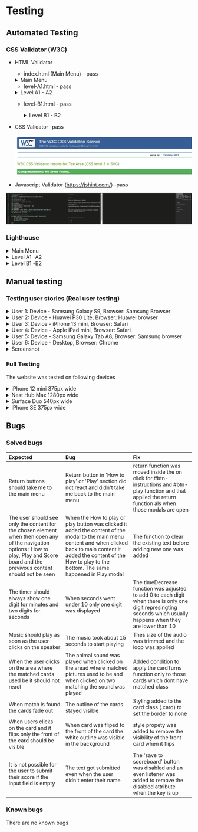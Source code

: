 # Testing

## Automated Testing 

### CSS Validator (W3C)
 * HTML Validator 
   * index.html (Main Menu) - pass
    <details>
    <summary>Main Menu</summary>
    <br>

    ![Index.html (Main Menu) Validation](./assets/readme_docs/automated_testing/w3c-validator-index-page.jpg.JPG)

    </details> 

   * level-A1.html - pass

    <details>
    <summary>Level A1 - A2</summary>
    <br>

     ![level-A1.html (Level A1 - A2) Validation](./assets/readme_docs/automated_testing/w3c-validator-level-A1-page.jpg)

    </details> 


   * level-B1.html - pass
     <details>
     <summary>Level B1 - B2</summary>
     <br>

     ![Contact.html (Level B1 - B2) Validation](./assets/readme_docs/automated_testing/w3c-validator-level-B1-page.JPG)

    </details>  


 * CSS Validator -pass
 
   ![Stylesheet Valiation](./assets/readme_docs/automated_testing/w3c-css-validator.JPG)

   </details>  

  * Javascript Validator (https://jshint.com/) -pass
 
   ![Javascript Valiation](./assets/readme_docs/automated_testing/jshint-validator-javascript.JPG)

   </details>   

### Lighthouse

<details>
<summary>Main Menu</summary>
<br>

* Desktop

![Main Menu Lighthouse test](./assets/readme_docs/automated_testing/lighthouse-main-menu-index-page-desktop.JPG)

* Mobile

![Main Menu Lighthouse test](./assets/readme_docs/automated_testing/lighthouse-main-menu-index-page-mobile.JPG)

</details> 

<details>
<summary>Level A1 -A2</summary>
<br>

![Level A1 -A2 page Lighthouse test](./assets/readme%20_docs/lighthouse%20test/Portfolio%20page.JPG)

</details> 

<details>
<summary>Level B1 -B2</summary>
<br>

![Contact page Lighthouse test](./assets/readme%20_docs/lighthouse%20test/Contact%20page.JPG)

</details> 

## Manual testing

### Testing user stories (Real user testing)

<details>
<summary> User 1:   Device -  Samsung Galaxy S9, Browser: Samsung Browser
</summary>
<br>

<details>
<summary> Main page
</summary>
<br>

| User stories | Feature | Expected result | Actual result |
|  :---| :---|  :---|  :---|
| 5  | Layout | Game as well as initial page and result fit the screen size and there is no need to sroll | Works as expected |
| 2  | Layout | All elements are visible  | Works as expected|
| 25 | Game name and game type description | Gives indication of the game type and who it is for| Works as expected|
| 1, 25 | Introduction to the game | Gives the description of the game and it's use | Works as expected|
| 2, 26 | Navigation buttons | Give me clear indication on where they will take me and are easy to read and it is intuitive| Works as expected|
|3 | Navigation buttons - How to play | When I click 'How to play' button it takes me to How to play section | Works as expected|
|3 | Navigation buttons - How to play on smaller devices| Instructions are easy to read and on smaller devices I have scroll option | Works as expected|
|4, 22, 29 | Navigation buttons  -Play | When I click 'Play buton'  it takes me to game options | Works as expected|
| 6, 36 | Navigation buttons  -Score board | When I click 'Score board'  it takes me to Scoreboard section | Works as expected|
| 7, 27 | Return button | When I click return button it takes me back to the main menu |
| 4, 27 | Play modal | I have two options of the games A1-A2 and  B1-B2 | Works as expected|
| 19, 36 | Score board | My score appears on the board | Works as expected|
| 4, 27 | Level options  A1-A2  button | A1-A2  button takes me to  A1-A2  game | Works as expected|
| 4, 24, 27 | Level options  B1-B2 button | B1-B2 button takes me to B1-B2 game|

</details> 

<details>
<summary> Game page
</summary>
<br>

| User stories | Feature | Expected result | Actual result |
|  :---| :---|  :---|  :---|
| User stories | Feature | Expected result | Actual result |
|  :---| :---|  :---|  :---|
| 15, 37 | Timer | Time starts as soon as the games loads | Works as expected|
| 15, 37 | Timer | Goes down by second | Works as expected|
| 16,38 | Turns | When I select two cards the counter of the turns goes up 1 both when they match and don’t match | Works as expected|
| 21, 39 | Music | When I click on the crossed speaker icon the cross is removed and the music starts playing |
| 5 | Cards | Card area fiths my screen size | Works as expected|
| 5 | Card  | When game loads there are 16 cards of the same color  |  Works as expected |
| 35 | Card  | When I click a card of my choice it turns around and I see a picture or a word  |  Works as expected |
| 11, 34 | Card  | Each time card turns  hear the pronunciation of the animal name |  Works as expected |
| 10 | Card  | When I click the card that is alreay selected  it doesn’t react : no animal name is said or card is not turned  |  Works as expected |
| 12 | Card  | When I find a match the cards dissaper and sound effect is played |  Works as expected |
| 13, 33 | Card  | When I don’t find a match cards turn back around  |  Works as expected |
| 10, 34 | Card  | When I click area where cards which I matched used to be it doesn’t react: no animal name is said neither can I hear a matched sound  |  Works as expected |
| 10, 14, 32 | Card | When I select two cards they stay face up long enough to see what picture or word is on the card |  Works as expected |
| 9, 31 | Card | With each new game cards are in a different position  |  Works as expected |

</details> 

<details>
<summary> Result section
</summary>
<br>
 
| User stories | Feature | Expected result | Actual result |
|  :---| :---|  :---|  :---|
| 17 | Time's up | When 2 minutes are over the game finished and Time'us message pop's up |  Works as expected |
| 17 | Well done  | When all pairs are matched Well done message pop's up |  Works as expected |
| 18, 36 | Points  | Underneath  the Well done message I can see how many points I earned  |  Works as expected |
| 19,36 | Input  | Input field shows text "Write your name here "  |  Works as expected |
| 19,36 | Input  | When I type anything in the field it overrides the placeholder message |  Works as expected |
| 19 | Save to the scoreboard button  | When I click save to the  score board button it saves my name in the scoreboard |  Works as expected |
| 19 | Save to the scoreboard button  | When I click save to the  score board button it saves my name in the scoreboard |  Works as expected |
| 20 | Save to the scoreboard button  | When I click save to the  score board button the text of the button changes to Saved  |  Works as expected |
| 8,30 | Try again button | When I click try again button it takes me to the same level  |  Works as expected |
| 2, 27 | Main menu button  | When I click Main menu  button it takes me to Main menu  |  Works as expected |

</details> 

<details>
<summary> Footer
</summary>
<br>

| User stories | Feature | Expected result | Actual result |
|  :---| :---|  :---|  :---|
| 40 | Link | When I click link it opens on a new page |  Works as expected |
| 40 | Link | When I click link it takes me to git hub page |  Works as expected |

</details> 

<details>
<summary> 404error page
</summary>
<br>

| User stories | Feature | Expected result | Actual result |
|  :---| :---|  :---|  :---|
| 41 | 404. html | When the game is not found I am directed to the page that tell me that the page is not found |  Works as expected |
| 42 | Back to the game button | When I click the back to the game button it takes me back to the the Main menu  |  Works as expected |

</details> 

</details> 

<details>
<summary> User 2:   Device -  Huawei P30 Lite, Browser: Huawei browser
</summary>
<br>

<details>
<summary> Main page
</summary>
<br>

| User stories | Feature | Expected result | Actual result |
|  :---| :---|  :---|  :---|
| 5  | Layout | Game as well as initial page and result fit the screen size and there is no need to sroll | Works as expected |
| 2  | Layout | All elements are visible  | Works as expected|
| 25 | Game name and game type description | Gives indication of the game type and who it is for| Works as expected|
| 1, 25 | Introduction to the game | Gives the description of the game and it's use | Works as expected|
| 2, 26 | Navigation buttons | Give me clear indication on where they will take me and are easy to read and it is intuitive| Works as expected|
|3 | Navigation buttons - How to play | When I click 'How to play' button it takes me to How to play section | Works as expected|
|3 | Navigation buttons - How to play on smaller devices| Instructions are easy to read and on smaller devices I have scroll option | Works as expected|
|4, 22, 29 | Navigation buttons  -Play | When I click 'Play buton'  it takes me to game options | Works as expected|
| 6, 36 | Navigation buttons  -Score board | When I click 'Score board'  it takes me to Scoreboard section | Works as expected|
| 7, 27 | Return button | When I click return button it takes me back to the main menu |
| 4, 27 | Play modal | I have two options of the games A1-A2 and  B1-B2 | Works as expected|
| 19, 36 | Score board | My score appears on the board | Works as expected|
| 4, 27 | Level options  A1-A2  button | A1-A2  button takes me to  A1-A2  game | Works as expected|
| 4, 24, 27 | Level options  B1-B2 button | B1-B2 button takes me to B1-B2 game|

</details> 

<details>
<summary> Game page
</summary>
<br>

| User stories | Feature | Expected result | Actual result |
|  :---| :---|  :---|  :---|
| User stories | Feature | Expected result | Actual result |
|  :---| :---|  :---|  :---|
| 15, 37 | Timer | Time starts as soon as the games loads | Works as expected|
| 15, 37 | Timer | Goes down by second | Works as expected|
| 16,38 | Turns | When I select two cards the counter of the turns goes up 1 both when they match and don’t match | Works as expected|
| 21, 39 | Music | When I click on the crossed speaker icon the cross is removed and the music starts playing |
| 5 | Cards | Card area fiths my screen size | Works as expected|
| 5 | Card  | When game loads there are 16 cards of the same color  |  Works as expected |
| 35 | Card  | When I click a card of my choice it turns around and I see a picture or a word  |  Works as expected |
| 11, 34 | Card  | Each time card turns  hear the pronunciation of the animal name |  Works as expected |
| 10 | Card  | When I click the card that is alreay selected  it doesn’t react : no animal name is said or card is not turned  |  Works as expected |
| 12 | Card  | When I find a match the cards dissaper and sound effect is played |  Works as expected |
| 13, 33 | Card  | When I don’t find a match cards turn back around  |  Works as expected |
| 10, 34 | Card  | When I click area where cards which I matched used to be it doesn’t react: no animal name is said neither can I hear a matched sound  |  Works as expected |
| 10, 14, 32 | Card | When I select two cards they stay face up long enough to see what picture or word is on the card |  Works as expected |
| 9, 31 | Card | With each new game cards are in a different position  |  Works as expected |

</details> 

<details>
<summary> Result section
</summary>
<br>
 
| User stories | Feature | Expected result | Actual result |
|  :---| :---|  :---|  :---|
| 17 | Time's up | When 2 minutes are over the game finished and Time'us message pop's up |  Works as expected |
| 17 | Well done  | When all pairs are matched Well done message pop's up |  Works as expected |
| 18, 36 | Points  | Underneath  the Well done message I can see how many points I earned  |  Works as expected |
| 19,36 | Input  | Input field shows text "Write your name here "  |  Works as expected |
| 19,36 | Input  | When I type anything in the field it overrides the placeholder message |  Works as expected |
| 19 | Save to the scoreboard button  | When I click save to the  score board button it saves my name in the scoreboard |  Works as expected |
| 19 | Save to the scoreboard button  | When I click save to the  score board button it saves my name in the scoreboard |  Works as expected |
| 20 | Save to the scoreboard button  | When I click save to the  score board button the text of the button changes to Saved  |  Works as expected |
| 8,30 | Try again button | When I click try again button it takes me to the same level  |  Works as expected |
| 2, 27 | Main menu button  | When I click Main menu  button it takes me to Main menu  |  Works as expected |

</details> 

<details>
<summary> Footer
</summary>
<br>

| User stories | Feature | Expected result | Actual result |
|  :---| :---|  :---|  :---|
| 40 | Link | When I click link it opens on a new page |  Works as expected |
| 40 | Link | When I click link it takes me to git hub page |  Works as expected |

</details> 

<details>
<summary> 404error page
</summary>
<br>

| User stories | Feature | Expected result | Actual result |
|  :---| :---|  :---|  :---|
| 41 | 404. html | When the game is not found I am directed to the page that tell me that the page is not found |  Works as expected |
| 42 | Back to the game button | When I click the back to the game button it takes me back to the the Main menu  |  Works as expected |

</details> 

</details> 

<details>
<summary> User 3:   Device -  iPhone 13 mini, Browser: Safari
</summary>
<br>

<details>
<summary> Main page
</summary>
<br>

| User stories | Feature | Expected result | Actual result |
|  :---| :---|  :---|  :---|
| 5  | Layout | Game as well as initial page and result fit the screen size and there is no need to sroll | Works as expected |
| 2  | Layout | All elements are visible  | Works as expected|
| 25 | Game name and game type description | Gives indication of the game type and who it is for| Works as expected|
| 1, 25 | Introduction to the game | Gives the description of the game and it's use | Works as expected|
| 2, 26 | Navigation buttons | Give me clear indication on where they will take me and are easy to read and it is intuitive| Works as expected|
|3 | Navigation buttons - How to play | When I click 'How to play' button it takes me to How to play section | Works as expected|
|3 | Navigation buttons - How to play on smaller devices| Instructions are easy to read and on smaller devices I have scroll option | Works as expected|
|4, 22, 29 | Navigation buttons  -Play | When I click 'Play buton'  it takes me to game options | Works as expected|
| 6, 36 | Navigation buttons  -Score board | When I click 'Score board'  it takes me to Scoreboard section | Works as expected|
| 7, 27 | Return button | When I click return button it takes me back to the main menu |
| 4, 27 | Play modal | I have two options of the games A1-A2 and  B1-B2 | Works as expected|
| 19, 36 | Score board | My score appears on the board | Works as expected|
| 4, 27 | Level options  A1-A2  button | A1-A2  button takes me to  A1-A2  game | Works as expected|
| 4, 24, 27 | Level options  B1-B2 button | B1-B2 button takes me to B1-B2 game|

</details> 

<details>
<summary> Game page
</summary>
<br>

| User stories | Feature | Expected result | Actual result |
|  :---| :---|  :---|  :---|
| User stories | Feature | Expected result | Actual result |
|  :---| :---|  :---|  :---|
| 15, 37 | Timer | Time starts as soon as the games loads | Works as expected|
| 15, 37 | Timer | Goes down by second | Works as expected|
| 16,38 | Turns | When I select two cards the counter of the turns goes up 1 both when they match and don’t match | Works as expected|
| 21, 39 | Music | When I click on the crossed speaker icon the cross is removed and the music starts playing |
| 5 | Cards | Card area fiths my screen size | Works as expected|
| 5 | Card  | When game loads there are 16 cards of the same color  |  Works as expected |
| 35 | Card  | When I click a card of my choice it turns around and I see a picture or a word  |  Works as expected |
| 11, 34 | Card  | Each time card turns  hear the pronunciation of the animal name |  Works as expected |
| 10 | Card  | When I click the card that is alreay selected  it doesn’t react : no animal name is said or card is not turned  |  Works as expected |
| 12 | Card  | When I find a match the cards dissaper and sound effect is played |  Works as expected |
| 13, 33 | Card  | When I don’t find a match cards turn back around  |  Works as expected |
| 10, 34 | Card  | When I click area where cards which I matched used to be it doesn’t react: no animal name is said neither can I hear a matched sound  |  Works as expected |
| 10, 14, 32 | Card | When I select two cards they stay face up long enough to see what picture or word is on the card |  Works as expected |
| 9, 31 | Card | With each new game cards are in a different position  |  Works as expected |

</details> 

<details>
<summary> Result section
</summary>
<br>
 
| User stories | Feature | Expected result | Actual result |
|  :---| :---|  :---|  :---|
| 17 | Time's up | When 2 minutes are over the game finished and Time'us message pop's up |  Works as expected |
| 17 | Well done  | When all pairs are matched Well done message pop's up |  Works as expected |
| 18, 36 | Points  | Underneath  the Well done message I can see how many points I earned  |  Works as expected |
| 19,36 | Input  | Input field shows text "Write your name here "  |  Works as expected |
| 19,36 | Input  | When I type anything in the field it overrides the placeholder message |  Works as expected |
| 19 | Save to the scoreboard button  | When I click save to the  score board button it saves my name in the scoreboard |  Works as expected |
| 19 | Save to the scoreboard button  | When I click save to the  score board button it saves my name in the scoreboard |  Works as expected |
| 20 | Save to the scoreboard button  | When I click save to the  score board button the text of the button changes to Saved  |  Works as expected |
| 8,30 | Try again button | When I click try again button it takes me to the same level  |  Works as expected |
| 2, 27 | Main menu button  | When I click Main menu  button it takes me to Main menu  |  Works as expected |

</details> 

<details>
<summary> Footer
</summary>
<br>

| User stories | Feature | Expected result | Actual result |
|  :---| :---|  :---|  :---|
| 40 | Link | When I click link it opens on a new page |  Works as expected |
| 40 | Link | When I click link it takes me to git hub page |  Works as expected |

</details> 

<details>
<summary> 404error page
</summary>
<br>

| User stories | Feature | Expected result | Actual result |
|  :---| :---|  :---|  :---|
| 41 | 404. html | When the game is not found I am directed to the page that tell me that the page is not found |  Works as expected |
| 42 | Back to the game button | When I click the back to the game button it takes me back to the the Main menu  |  Works as expected |

</details> 

</details> 

<details>
<summary> User 4:   Device -  Apple iPad mini, Browser: Safari
</summary>
<br>

<details>
<summary> Main page
</summary>
<br>

| User stories | Feature | Expected result | Actual result |
|  :---| :---|  :---|  :---|
| 5  | Layout | Game as well as initial page and result fit the screen size and there is no need to sroll | Works as expected |
| 2  | Layout | All elements are visible  | Works as expected|
| 25 | Game name and game type description | Gives indication of the game type and who it is for| Works as expected|
| 1, 25 | Introduction to the game | Gives the description of the game and it's use | Works as expected|
| 2, 26 | Navigation buttons | Give me clear indication on where they will take me and are easy to read and it is intuitive| Works as expected|
|3 | Navigation buttons - How to play | When I click 'How to play' button it takes me to How to play section | Works as expected|
|3 | Navigation buttons - How to play on smaller devices| Instructions are easy to read and on smaller devices I have scroll option | Works as expected|
|4, 22, 29 | Navigation buttons  -Play | When I click 'Play buton'  it takes me to game options | Works as expected|
| 6, 36 | Navigation buttons  -Score board | When I click 'Score board'  it takes me to Scoreboard section | Works as expected|
| 7, 27 | Return button | When I click return button it takes me back to the main menu |
| 4, 27 | Play modal | I have two options of the games A1-A2 and  B1-B2 | Works as expected|
| 19, 36 | Score board | My score appears on the board | Works as expected|
| 4, 27 | Level options  A1-A2  button | A1-A2  button takes me to  A1-A2  game | Works as expected|
| 4, 24, 27 | Level options  B1-B2 button | B1-B2 button takes me to B1-B2 game|

</details> 

<details>
<summary> Game page
</summary>
<br>

| User stories | Feature | Expected result | Actual result |
|  :---| :---|  :---|  :---|
| User stories | Feature | Expected result | Actual result |
|  :---| :---|  :---|  :---|
| 15, 37 | Timer | Time starts as soon as the games loads | Works as expected|
| 15, 37 | Timer | Goes down by second | Works as expected|
| 16,38 | Turns | When I select two cards the counter of the turns goes up 1 both when they match and don’t match | Works as expected|
| 21, 39 | Music | When I click on the crossed speaker icon the cross is removed and the music starts playing |
| 5 | Cards | Card area fiths my screen size | Works as expected|
| 5 | Card  | When game loads there are 16 cards of the same color  |  Works as expected |
| 35 | Card  | When I click a card of my choice it turns around and I see a picture or a word  |  Works as expected |
| 11, 34 | Card  | Each time card turns  hear the pronunciation of the animal name |  Works as expected |
| 10 | Card  | When I click the card that is alreay selected  it doesn’t react : no animal name is said or card is not turned  |  Works as expected |
| 12 | Card  | When I find a match the cards dissaper and sound effect is played |  Works as expected |
| 13, 33 | Card  | When I don’t find a match cards turn back around  |  Works as expected |
| 10, 34 | Card  | When I click area where cards which I matched used to be it doesn’t react: no animal name is said neither can I hear a matched sound  |  Works as expected |
| 10, 14, 32 | Card | When I select two cards they stay face up long enough to see what picture or word is on the card |  Works as expected |
| 9, 31 | Card | With each new game cards are in a different position  |  Works as expected |

</details> 

<details>
<summary> Result section
</summary>
<br>
 
| User stories | Feature | Expected result | Actual result |
|  :---| :---|  :---|  :---|
| 17 | Time's up | When 2 minutes are over the game finished and Time'us message pop's up |  Works as expected |
| 17 | Well done  | When all pairs are matched Well done message pop's up |  Works as expected |
| 18, 36 | Points  | Underneath  the Well done message I can see how many points I earned  |  Works as expected |
| 19,36 | Input  | Input field shows text "Write your name here "  |  Works as expected |
| 19,36 | Input  | When I type anything in the field it overrides the placeholder message |  Works as expected |
| 19 | Save to the scoreboard button  | When I click save to the  score board button it saves my name in the scoreboard |  Works as expected |
| 19 | Save to the scoreboard button  | When I click save to the  score board button it saves my name in the scoreboard |  Works as expected |
| 20 | Save to the scoreboard button  | When I click save to the  score board button the text of the button changes to Saved  |  Works as expected |
| 8,30 | Try again button | When I click try again button it takes me to the same level  |  Works as expected |
| 2, 27 | Main menu button  | When I click Main menu  button it takes me to Main menu  |  Works as expected |

</details> 

<details>
<summary> Footer
</summary>
<br>

| User stories | Feature | Expected result | Actual result |
|  :---| :---|  :---|  :---|
| 40 | Link | When I click link it opens on a new page |  Works as expected |
| 40 | Link | When I click link it takes me to git hub page |  Works as expected |

</details> 

<details>
<summary> 404error page
</summary>
<br>

| User stories | Feature | Expected result | Actual result |
|  :---| :---|  :---|  :---|
| 41 | 404. html | When the game is not found I am directed to the page that tell me that the page is not found |  Works as expected |
| 42 | Back to the game button | When I click the back to the game button it takes me back to the the Main menu  |  Works as expected |

</details> 

</details> 

<details>
<summary> User 5:   Device -  Samsung Galaxy Tab A8, Browser: Samsung browser
</summary>
<br>

<details>
<summary> Main page
</summary>
<br>

| User stories | Feature | Expected result | Actual result |
|  :---| :---|  :---|  :---|
| 5  | Layout | Game as well as initial page and result fit the screen size and there is no need to sroll | Works as expected |
| 2  | Layout | All elements are visible  | Works as expected|
| 25 | Game name and game type description | Gives indication of the game type and who it is for| Works as expected|
| 1, 25 | Introduction to the game | Gives the description of the game and it's use | Works as expected|
| 2, 26 | Navigation buttons | Give me clear indication on where they will take me and are easy to read and it is intuitive| Works as expected|
|3 | Navigation buttons - How to play | When I click 'How to play' button it takes me to How to play section | Works as expected|
|3 | Navigation buttons - How to play on smaller devices| Instructions are easy to read and on smaller devices I have scroll option | Works as expected|
|4, 22, 29 | Navigation buttons  -Play | When I click 'Play buton'  it takes me to game options | Works as expected|
| 6, 36 | Navigation buttons  -Score board | When I click 'Score board'  it takes me to Scoreboard section | Works as expected|
| 7, 27 | Return button | When I click return button it takes me back to the main menu |
| 4, 27 | Play modal | I have two options of the games A1-A2 and  B1-B2 | Works as expected|
| 19, 36 | Score board | My score appears on the board | Works as expected|
| 4, 27 | Level options  A1-A2  button | A1-A2  button takes me to  A1-A2  game | Works as expected|
| 4, 24, 27 | Level options  B1-B2 button | B1-B2 button takes me to B1-B2 game|

</details> 

<details>
<summary> Game page
</summary>
<br>

| User stories | Feature | Expected result | Actual result |
|  :---| :---|  :---|  :---|
| User stories | Feature | Expected result | Actual result |
|  :---| :---|  :---|  :---|
| 15, 37 | Timer | Time starts as soon as the games loads | Works as expected|
| 15, 37 | Timer | Goes down by second | Works as expected|
| 16,38 | Turns | When I select two cards the counter of the turns goes up 1 both when they match and don’t match | Works as expected|
| 21, 39 | Music | When I click on the crossed speaker icon the cross is removed and the music starts playing |
| 5 | Cards | Card area fiths my screen size | Works as expected|
| 5 | Card  | When game loads there are 16 cards of the same color  |  Works as expected |
| 35 | Card  | When I click a card of my choice it turns around and I see a picture or a word  |  Works as expected |
| 11, 34 | Card  | Each time card turns  hear the pronunciation of the animal name |  Works as expected |
| 10 | Card  | When I click the card that is alreay selected  it doesn’t react : no animal name is said or card is not turned  |  Works as expected |
| 12 | Card  | When I find a match the cards dissaper and sound effect is played |  Works as expected |
| 13, 33 | Card  | When I don’t find a match cards turn back around  |  Works as expected |
| 10, 34 | Card  | When I click area where cards which I matched used to be it doesn’t react: no animal name is said neither can I hear a matched sound  |  Works as expected |
| 10, 14, 32 | Card | When I select two cards they stay face up long enough to see what picture or word is on the card |  Works as expected |
| 9, 31 | Card | With each new game cards are in a different position  |  Works as expected |

</details> 

<details>
<summary> Result section
</summary>
<br>
 
| User stories | Feature | Expected result | Actual result |
|  :---| :---|  :---|  :---|
| 17 | Time's up | When 2 minutes are over the game finished and Time'us message pop's up |  Works as expected |
| 17 | Well done  | When all pairs are matched Well done message pop's up |  Works as expected |
| 18, 36 | Points  | Underneath  the Well done message I can see how many points I earned  |  Works as expected |
| 19,36 | Input  | Input field shows text "Write your name here "  |  Works as expected |
| 19,36 | Input  | When I type anything in the field it overrides the placeholder message |  Works as expected |
| 19 | Save to the scoreboard button  | When I click save to the  score board button it saves my name in the scoreboard |  Works as expected |
| 19 | Save to the scoreboard button  | When I click save to the  score board button it saves my name in the scoreboard |  Works as expected |
| 20 | Save to the scoreboard button  | When I click save to the  score board button the text of the button changes to Saved  |  Works as expected |
| 8,30 | Try again button | When I click try again button it takes me to the same level  |  Works as expected |
| 2, 27 | Main menu button  | When I click Main menu  button it takes me to Main menu  |  Works as expected |

</details> 

<details>
<summary> Footer
</summary>
<br>

| User stories | Feature | Expected result | Actual result |
|  :---| :---|  :---|  :---|
| 40 | Link | When I click link it opens on a new page |  Works as expected |
| 40 | Link | When I click link it takes me to git hub page |  Works as expected |

</details> 

<details>
<summary> 404error page
</summary>
<br>

| User stories | Feature | Expected result | Actual result |
|  :---| :---|  :---|  :---|
| 41 | 404. html | When the game is not found I am directed to the page that tell me that the page is not found |  Works as expected |
| 42 | Back to the game button | When I click the back to the game button it takes me back to the the Main menu  |  Works as expected |

</details> 

</details> 

<details>
<summary> User 6:   Device -  Desktop, Browser: Chrome
</summary>
<br>

<details>
<summary> Main page
</summary>
<br>

| User stories | Feature | Expected result | Actual result |
|  :---| :---|  :---|  :---|
| 5  | Layout | Game as well as initial page and result fit the screen size and there is no need to sroll | Works as expected |
| 2  | Layout | All elements are visible  | Works as expected|
| 25 | Game name and game type description | Gives indication of the game type and who it is for| Works as expected|
| 1, 25 | Introduction to the game | Gives the description of the game and it's use | Works as expected|
| 2, 26 | Navigation buttons | Give me clear indication on where they will take me and are easy to read and it is intuitive| Works as expected|
|3 | Navigation buttons - How to play | When I click 'How to play' button it takes me to How to play section | Works as expected|
|3 | Navigation buttons - How to play on smaller devices| Instructions are easy to read and on smaller devices I have scroll option | Works as expected|
|4, 22, 29 | Navigation buttons  -Play | When I click 'Play buton'  it takes me to game options | Works as expected|
| 6, 36 | Navigation buttons  -Score board | When I click 'Score board'  it takes me to Scoreboard section | Works as expected|
| 7, 27 | Return button | When I click return button it takes me back to the main menu |
| 4, 27 | Play modal | I have two options of the games A1-A2 and  B1-B2 | Works as expected|
| 19, 36 | Score board | My score appears on the board | Works as expected|
| 4, 27 | Level options  A1-A2  button | A1-A2  button takes me to  A1-A2  game | Works as expected|
| 4, 24, 27 | Level options  B1-B2 button | B1-B2 button takes me to B1-B2 game|

</details> 

<details>
<summary> Game page
</summary>
<br>

| User stories | Feature | Expected result | Actual result |
|  :---| :---|  :---|  :---|
| User stories | Feature | Expected result | Actual result |
|  :---| :---|  :---|  :---|
| 15, 37 | Timer | Time starts as soon as the games loads | Works as expected|
| 15, 37 | Timer | Goes down by second | Works as expected|
| 16,38 | Turns | When I select two cards the counter of the turns goes up 1 both when they match and don’t match | Works as expected|
| 21, 39 | Music | When I click on the crossed speaker icon the cross is removed and the music starts playing |
| 5 | Cards | Card area fiths my screen size | Works as expected|
| 5 | Card  | When game loads there are 16 cards of the same color  |  Works as expected |
| 35 | Card  | When I click a card of my choice it turns around and I see a picture or a word  |  Works as expected |
| 11, 34 | Card  | Each time card turns  hear the pronunciation of the animal name |  Works as expected |
| 10 | Card  | When I click the card that is alreay selected  it doesn’t react : no animal name is said or card is not turned  |  Works as expected |
| 12 | Card  | When I find a match the cards dissaper and sound effect is played |  Works as expected |
| 13, 33 | Card  | When I don’t find a match cards turn back around  |  Works as expected |
| 10, 34 | Card  | When I click area where cards which I matched used to be it doesn’t react: no animal name is said neither can I hear a matched sound  |  Works as expected |
| 10, 14, 32 | Card | When I select two cards they stay face up long enough to see what picture or word is on the card |  Works as expected |
| 9, 31 | Card | With each new game cards are in a different position  |  Works as expected |

</details> 

<details>
<summary> Result section
</summary>
<br>
 
| User stories | Feature | Expected result | Actual result |
|  :---| :---|  :---|  :---|
| 17 | Time's up | When 2 minutes are over the game finished and Time'us message pop's up |  Works as expected |
| 17 | Well done  | When all pairs are matched Well done message pop's up |  Works as expected |
| 18, 36 | Points  | Underneath  the Well done message I can see how many points I earned  |  Works as expected |
| 19,36 | Input  | Input field shows text "Write your name here "  |  Works as expected |
| 19,36 | Input  | When I type anything in the field it overrides the placeholder message |  Works as expected |
| 19 | Save to the scoreboard button  | When I click save to the  score board button it saves my name in the scoreboard |  Works as expected |
| 19 | Save to the scoreboard button  | When I click save to the  score board button it saves my name in the scoreboard |  Works as expected |
| 20 | Save to the scoreboard button  | When I click save to the  score board button the text of the button changes to Saved  |  Works as expected |
| 8,30 | Try again button | When I click try again button it takes me to the same level  |  Works as expected |
| 2, 27 | Main menu button  | When I click Main menu  button it takes me to Main menu  |  Works as expected |

</details> 

<details>
<summary> Footer
</summary>
<br>

| User stories | Feature | Expected result | Actual result |
|  :---| :---|  :---|  :---|
| 40 | Link | When I click link it opens on a new page |  Works as expected |
| 40 | Link | When I click link it takes me to git hub page |  Works as expected |

</details> 

<details>
<summary> 404error page
</summary>
<br>

| User stories | Feature | Expected result | Actual result |
|  :---| :---|  :---|  :---|
| 41 | 404. html | When the game is not found I am directed to the page that tell me that the page is not found |  Works as expected |
| 42 | Back to the game button | When I click the back to the game button it takes me back to the the Main menu  |  Works as expected |

</details> 

</details> 



</details> 


<details>
<summary>Screenshot</summary>
<br>

![Title](./assets/readme%20_docs/user%20testing/title.JPG)

</details> 

### Full Testing

The website was tested on following devices

<details>
<summary>iPhone 12 mini  375px wide</summary>
<ul>

 <details>
 <summary>Main page</summary>
 
![Home page 1](./assets/readme%20_docs/full-testing/Desktop/Home1.JPG)
![Home page 2](./assets/readme%20_docs/full-testing/Desktop/Home2.JPG)
![Home page 3](./assets/readme%20_docs/full-testing/Desktop/Home3.JPG)
![Home page 4](./assets/readme%20_docs/full-testing/Desktop/Home4.JPG)

 </details> 

 <details>
 <summary>Level A1 -A2</summary>
 
![Portfolio 1](./assets/readme%20_docs/full-testing/Desktop/Portfolio.JPG)
![Portfolio 2](./assets/readme%20_docs/full-testing/Desktop/Portfolio2.JPG)
![Portfolio 3](./assets/readme%20_docs/full-testing/Desktop/Portfolio3.JPG)

 </details> 

 <details>
 <summary>Level A1 -A2</summary>
 
![Contact 1](./assets/readme%20_docs/full-testing/Desktop/Contact1.JPG)
![Contact 2](./assets/readme%20_docs/full-testing/Desktop/Contact2.JPG)


 </details> 

</ul>
</details> 


<details>
<summary>Nest Hub Max 1280px wide</summary>
<ul>

 <details>
 <summary>Home page</summary>
 
![Home page 1](./assets/readme%20_docs/full-testing/NestHubMax/Home1.JPG)
![Home page 2](./assets/readme%20_docs/full-testing/NestHubMax/Home2.JPG)
![Home page 3](./assets/readme%20_docs/full-testing/NestHubMax/Home3.JPG)
![Home page 4](./assets/readme%20_docs/full-testing/NestHubMax/Home4.JPG)

 </details> 

 <details>
 <summary>Portfolio</summary>
 
![Portfolio 1](./assets/readme%20_docs/full-testing/NestHubMax/Portfolio1.JPG)
![Portfolio 2](./assets/readme%20_docs/full-testing/NestHubMax/Portfolio2.JPG)
![Portfolio 3](./assets/readme%20_docs/full-testing/NestHubMax/Portfolio3.JPG)

 </details> 

 <details>
 <summary>Contact</summary>
 
![Contact 1](./assets/readme%20_docs/full-testing/NestHubMax/Contact1.JPG)
![Contact 2](./assets/readme%20_docs/full-testing/NestHubMax/Contact2.JPG)


 </details> 

</ul>
</details> 


<details>
<summary>Surface Duo 540px wide</summary>
<ul>

 <details>
 <summary>Home page</summary>
 
![Home page 1](./assets/readme%20_docs/full-testing/SurfaceDuo/Home1.JPG)
![Home page 2](./assets/readme%20_docs/full-testing/SurfaceDuo/Home2.JPG)
![Home page 3](./assets/readme%20_docs/full-testing/SurfaceDuo/Home3.JPG)
![Home page 4](./assets/readme%20_docs/full-testing/SurfaceDuo/Home4.JPG)
![Home page 5](./assets/readme%20_docs/full-testing/SurfaceDuo/Home5.JPG)

 </details> 

 <details>
 <summary>Portfolio</summary>
 
![Portfolio 1](./assets/readme%20_docs/full-testing/SurfaceDuo/Portfolio1.JPG)
![Portfolio 2](./assets/readme%20_docs/full-testing/SurfaceDuo/Portfolio2.JPG)
![Portfolio 3](./assets/readme%20_docs/full-testing/SurfaceDuo/Portfolio3.JPG)
![Portfolio 4](./assets/readme%20_docs/full-testing/SurfaceDuo/Portfolio4.JPG)
![Portfolio 5](./assets/readme%20_docs/full-testing/SurfaceDuo/Portfolio5.JPG)

 </details> 

 <details>
 <summary>Contact</summary>
 
![Contact 1](./assets/readme%20_docs/full-testing/SurfaceDuo/Contact1.JPG)
![Contact 2](./assets/readme%20_docs/full-testing/SurfaceDuo/Contact2.JPG)
![Contact 3](./assets/readme%20_docs/full-testing/SurfaceDuo/Contact3.JPG)

 </details> 

</ul>
</details> 



<details>
<summary>iPhone SE 375px wide</summary>
<ul>

 <details>
 <summary>Home page</summary>
 
![Home page 1](./assets/readme%20_docs/full-testing/iPhone/Home1.JPG)
![Home page 2](./assets/readme%20_docs/full-testing/iPhone/Home2.JPG)
![Home page 3](./assets/readme%20_docs/full-testing/iPhone/Home3.JPG)
![Home page 4](./assets/readme%20_docs/full-testing/iPhone/Home4.JPG)
![Home page 5](./assets/readme%20_docs/full-testing/iPhone/Home5.JPG)
![Home page 6](./assets/readme%20_docs/full-testing/iPhone/Home6.JPG)


 </details> 

 <details>
 <summary>Portfolio</summary>
 
![Portfolio 1](./assets/readme%20_docs/full-testing/iPhone/Porfolio1.JPG)
![Portfolio 2](./assets/readme%20_docs/full-testing/iPhone/Porfolio2.JPG)
![Portfolio 3](./assets/readme%20_docs/full-testing/iPhone/Porfolio3.JPG)
![Portfolio 4](./assets/readme%20_docs/full-testing/iPhone/Porfolio4.JPG)
![Portfolio 5](./assets/readme%20_docs/full-testing/iPhone/Porfolio5.JPG)
![Portfolio 6](./assets/readme%20_docs/full-testing/iPhone/Porfolio6.JPG)
![Portfolio 7](./assets/readme%20_docs/full-testing/iPhone/Porfolio7.JPG)

 </details> 

 <details>
 <summary>Contact</summary>
 
![Contact 1](./assets/readme%20_docs/full-testing/iPhone/Contact1.JPG)
![Contact 2](./assets/readme%20_docs/full-testing/iPhone/Contact2.JPG)
![Contact 3](./assets/readme%20_docs/full-testing/iPhone/Contact3.JPG)

 </details> 

</ul>
</details> 


## Bugs

### Solved bugs 
 |  Expected |  Bug |  Fix |
 |  :---| :---|  :---|
 | Return buttons should take me to the main menu | Return button in 'How to play' or 'Play' section did not react and didn't take me back to the main menu|return function was moved inside the on click for #btn-instructions and  #btn-play function and that applied the return function als when those modals are open |
 | The user should see only the content for the chosen element when then open any of the navigation options : How to play, Play and Score board and the previvous content should not be seen  | When the How to play or play button was clicked it added the content of the modal to the main menu content and when clicked back to main content it added the content of the How to play to the bottom. The same happened in Play modal | The function to clear the existing text before adding new one was added 
 | The timer should always show one digit for minutes and two digits for seconds | When seconds went under 10 only one digit was displayed | The timeDecrease function was adjusted to add 0 to each digit when there is only one digit represingting seconds which usually happens when they are lower than  10 |
 |Music should play as soon as the user clicks on the speaker | The music took about  15 seconds to start playing | Thes size of the audio was trimmed and the loop was applied
 | When the user clicks on the area where the matched cards used be it should not react| The animal sound was played when clicked on the aread where matched pictures used to be and when clicked on two matching the sound was played |  Added condition to apply the cardTurns function only to those cards which dont have matched class
 | When match is found the cards fade out | The outline of the cards stayed visible  | Styling added to the card class (.card) to set the border to none |
 | When users clicks on the card and it flips only the front of the card should be visible| When card was fliped to the front of the card the white outline was visible in the background  | style propety was added to remove the visibility of the front card when it flips|
 |It is not possible for the user to submit their score if the input field is empty | The text got submitted even when the user didn't enter their name | The 'save to scoreboard' button was disabled and an even listener was added to remove the disabled attribute when the key is up

### Known bugs
There are no known bugs


